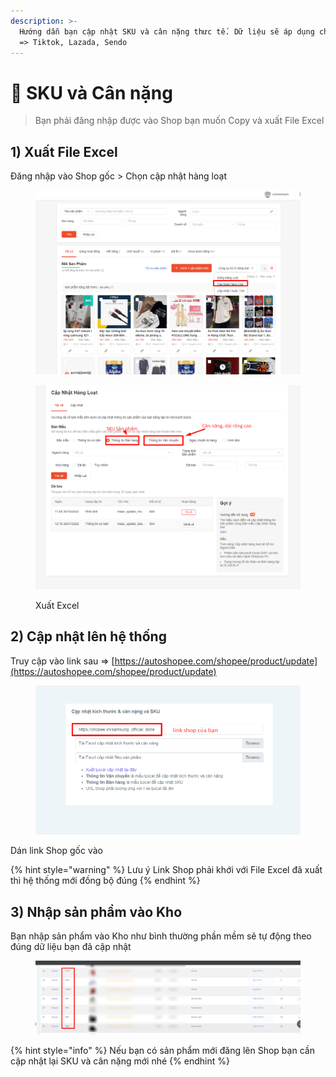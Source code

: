 ```yaml
---
description: >-
  Hướng dẫn bạn cập nhật SKU và cân nặng thưc tế. Dữ liệu sẽ áp dụng cho Shopee
  => Tiktok, Lazada, Sendo
---
```


# 🎩 SKU và Cân nặng

> Bạn phải đăng nhập được vào Shop bạn muốn Copy và xuất File Excel

## 1) Xuất File Excel

Đăng nhập vào Shop gốc > Chọn cập nhật hàng loạt

<figure><img src="../../.gitbook/assets/image (1) (4).png" alt=""><figcaption></figcaption></figure>

<figure><img src="../../.gitbook/assets/image (19) (2).png" alt=""><figcaption><p>Xuất Excel</p></figcaption></figure>

## 2) Cập nhật lên hệ thống

Truy cập vào link sau => [https://autoshopee.com/shopee/product/update](https://autoshopee.com/shopee/product/update)

<figure><img src="../../.gitbook/assets/Screenshot_1.png" alt=""><figcaption></figcaption></figure>

Dán link Shop gốc vào

{% hint style="warning" %}
Lưu ý Link Shop phải khới với File Excel đã xuất thì hệ thống mới đồng bộ đúng
{% endhint %}

## 3) Nhập sản phẩm vào Kho

Bạn nhập sản phẩm vào Kho như bình thường phần mềm sẽ tự động theo đúng dữ liệu bạn đã cập nhật

<figure><img src="../../.gitbook/assets/Screenshot_1.jpg" alt=""><figcaption></figcaption></figure>

{% hint style="info" %}
Nếu bạn có sản phẩm mới đăng lên Shop bạn cần cập nhật lại SKU và cân nặng mới nhé
{% endhint %}
